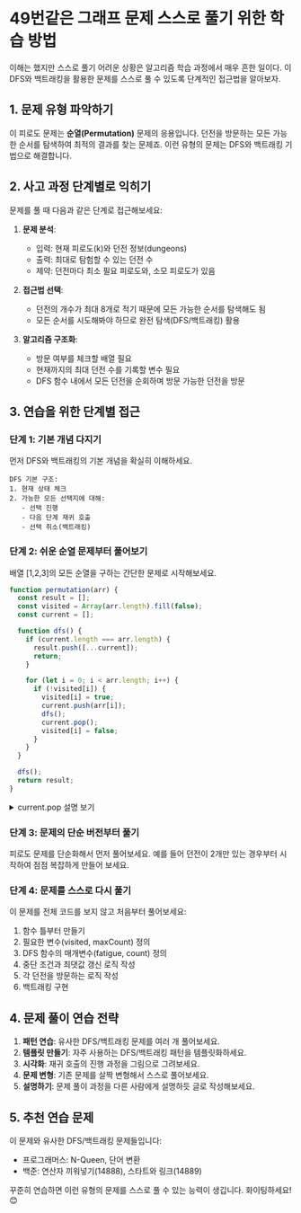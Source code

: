 # 49번같은 그래프 문제 스스로 풀기 위한 학습 방법

이해는 했지만 스스로 풀기 어려운 상황은 알고리즘 학습 과정에서 매우 흔한 일이다.
이 DFS와 백트래킹을 활용한 문제를 스스로 풀 수 있도록 단계적인 접근법을 알아보자.

## 1. 문제 유형 파악하기

이 피로도 문제는 **순열(Permutation)** 문제의 응용입니다. 던전을 방문하는 모든 가능한 순서를 탐색하여 최적의 결과를 찾는 문제죠. 이런 유형의 문제는 DFS와 백트래킹 기법으로 해결합니다.

## 2. 사고 과정 단계별로 익히기

문제를 풀 때 다음과 같은 단계로 접근해보세요:

1. **문제 분석**:

   - 입력: 현재 피로도(k)와 던전 정보(dungeons)
   - 출력: 최대로 탐험할 수 있는 던전 수
   - 제약: 던전마다 최소 필요 피로도와, 소모 피로도가 있음

2. **접근법 선택**:

   - 던전의 개수가 최대 8개로 적기 때문에 모든 가능한 순서를 탐색해도 됨
   - 모든 순서를 시도해봐야 하므로 완전 탐색(DFS/백트래킹) 활용

3. **알고리즘 구조화**:
   - 방문 여부를 체크할 배열 필요
   - 현재까지의 최대 던전 수를 기록할 변수 필요
   - DFS 함수 내에서 모든 던전을 순회하며 방문 가능한 던전을 방문

## 3. 연습을 위한 단계별 접근

### 단계 1: 기본 개념 다지기

먼저 DFS와 백트래킹의 기본 개념을 확실히 이해하세요.

```
DFS 기본 구조:
1. 현재 상태 체크
2. 가능한 모든 선택지에 대해:
   - 선택 진행
   - 다음 단계 재귀 호출
   - 선택 취소(백트래킹)
```

### 단계 2: 쉬운 순열 문제부터 풀어보기

배열 [1,2,3]의 모든 순열을 구하는 간단한 문제로 시작해보세요.

```javascript
function permutation(arr) {
  const result = [];
  const visited = Array(arr.length).fill(false);
  const current = [];

  function dfs() {
    if (current.length === arr.length) {
      result.push([...current]);
      return;
    }

    for (let i = 0; i < arr.length; i++) {
      if (!visited[i]) {
        visited[i] = true;
        current.push(arr[i]);
        dfs();
        current.pop();
        visited[i] = false;
      }
    }
  }

  dfs();
  return result;
}
```

<details>
<summary>current.pop 설명 보기</summary>

# 순열 백트래킹에서 current.pop()의 역할 설명

`current.pop()`은 백트래킹(backtracking) 알고리즘의 핵심 부분입니다. 이 코드가 하는 일과 그 과정을 단계별로 설명해 드리겠습니다.

## current.pop()의 역할

순열 알고리즘에서 `current.pop()`은 **이전 상태로 돌아가기 위해** 사용됩니다. 모든 가능한 경로를 탐색한 후, 다른 경로를 시도하기 위해 이전 상태로 되돌리는 역할을 합니다.

## 작동 과정 예시

[1, 2, 3] 배열의 순열을 찾는 과정을 통해 설명해 보겠습니다:

### 1단계: 첫 번째 요소 선택

- `current = []`, `visited = [false, false, false]`
- 요소 1 선택: `current = [1]`, `visited = [true, false, false]`
- `dfs()` 재귀 호출

### 2단계: 두 번째 요소 선택

- 요소 2 선택: `current = [1, 2]`, `visited = [true, true, false]`
- `dfs()` 재귀 호출

### 3단계: 세 번째 요소 선택

- 요소 3 선택: `current = [1, 2, 3]`, `visited = [true, true, true]`
- 조건 충족: `current.length === arr.length`
- 결과에 `[1, 2, 3]` 추가
- 이제 백트래킹 시작!

### 4단계: 첫 번째 백트래킹 (`current.pop()` 실행)

```javascript
current.pop(); // 3을 제거
visited[2] = false; // 3을 미방문 상태로 변경
```

- `current = [1, 2]`, `visited = [true, true, false]`
- 이 재귀 레벨의 for 루프가 종료됨
- 이전 재귀 호출로 돌아감

### 5단계: 두 번째 백트래킹 (`current.pop()` 실행)

```javascript
current.pop(); // 2를 제거
visited[1] = false; // 2를 미방문 상태로 변경
```

- `current = [1]`, `visited = [true, false, false]`
- 다음 요소(3)로 진행

### 6단계: 새로운 경로 탐색

- 요소 3 선택: `current = [1, 3]`, `visited = [true, false, true]`
- `dfs()` 재귀 호출

### 7단계: 남은 요소 선택

- 요소 2 선택: `current = [1, 3, 2]`, `visited = [true, true, true]`
- 결과에 `[1, 3, 2]` 추가
- 다시 백트래킹...

## 시각적 이해

```
                     []
                    /
                  [1]
                /     \
            [1,2]     [1,3]
              |         |
          [1,2,3]     [1,3,2]
           pop()       pop()
             ↓          ↓
           [1,2]      [1,3]
           pop()      pop()
             ↓          ↓
            [1]        [1]
             ↓
           다른 경로 탐색...
```

## 정리

1. `current.pop()`는 현재 탐색 중인 순열에서 마지막 요소를 제거합니다.
2. 이렇게 함으로써 이전 상태로 돌아가서 다른 조합을 시도할 수 있습니다.
3. `visited[i] = false`와 함께 사용되어 방문 표시도 초기화합니다.
4. 이 과정이 없다면 모든 가능한 순열을 생성할 수 없습니다.

이 백트래킹 과정은 "**시도해보고 -> 안되면 되돌아가서 -> 다른 방법 시도**"라는 전략의 구현입니다. 마치 미로에서 길을 찾다가 막다른 길에 도달하면 되돌아가서 다른 경로를 시도하는 것과 같습니다.

---

</details>

### 단계 3: 문제의 단순 버전부터 풀기

피로도 문제를 단순화해서 먼저 풀어보세요. 예를 들어 던전이 2개만 있는 경우부터 시작하여 점점 복잡하게 만들어 보세요.

### 단계 4: 문제를 스스로 다시 풀기

이 문제를 전체 코드를 보지 않고 처음부터 풀어보세요:

1. 함수 틀부터 만들기
2. 필요한 변수(visited, maxCount) 정의
3. DFS 함수의 매개변수(fatigue, count) 정의
4. 중단 조건과 최댓값 갱신 로직 작성
5. 각 던전을 방문하는 로직 작성
6. 백트래킹 구현

## 4. 문제 풀이 연습 전략

1. **패턴 연습**: 유사한 DFS/백트래킹 문제를 여러 개 풀어보세요.
2. **템플릿 만들기**: 자주 사용하는 DFS/백트래킹 패턴을 템플릿화하세요.
3. **시각화**: 재귀 호출의 진행 과정을 그림으로 그려보세요.
4. **문제 변형**: 기존 문제를 살짝 변형해서 스스로 풀어보세요.
5. **설명하기**: 문제 풀이 과정을 다른 사람에게 설명하듯 글로 작성해보세요.

## 5. 추천 연습 문제

이 문제와 유사한 DFS/백트래킹 문제들입니다:

- 프로그래머스: N-Queen, 단어 변환
- 백준: 연산자 끼워넣기(14888), 스타트와 링크(14889)

꾸준히 연습하면 이런 유형의 문제를 스스로 풀 수 있는 능력이 생깁니다. 화이팅하세요! 😊
